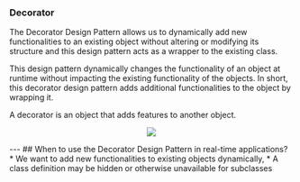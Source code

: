 ﻿### Decorator 
The Decorator Design Pattern allows us to dynamically add new functionalities to an existing object without altering or modifying its structure and this design pattern acts as a wrapper to the existing class.

This design pattern dynamically changes the functionality of an object at runtime without impacting the existing functionality of the objects. In short, this decorator design pattern adds additional functionalities to the object by wrapping it.

A decorator is an object that adds features to another object.

<p align="center">
  <img src="http://mokarchi.ir/git/Decorator/word-image-12-768x411.png" />
</p>
---
## When to use the Decorator Design Pattern in real-time applications?
* We want to add new functionalities to existing objects dynamically,  
* A class definition may be hidden or otherwise unavailable for subclasses
